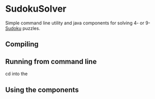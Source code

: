 SudokuSolver
=========================

Simple command line utility and java components for solving 4- or 9-[Sudoku][] puzzles.

## Compiling



## Running from command line

cd into the 

## Using the components



[Sudoku]: http://en.wikipedia.org/wiki/Sudoku
